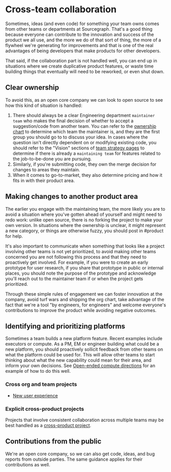 # Cross-team collaboration

Sometimes, ideas (and even code) for something your team owns comes from other teams or departments at Sourcegraph. That's a good thing because everyone can contribute to the innovation and success of the product we all use, and the more we do of that sort of thing, the more of a flywheel we're generating for improvements and that is one of the real advantages of being developers that make products for other developers.

That said, if the collaboration part is not handled well, you can end up in situations where we create duplicative product features, or waste time building things that eventually will need to be reworked, or even shut down.

## Clear ownership

To avoid this, as an open core company we can look to open source to see how this kind of situation is handled:

1. There should always be a clear Engineering department `maintainer team` who makes the final decision of whether to accept a suggestion/code from another team. You can refer to the [ownership chart](../dev/process/engineering_ownership.md) to determine which team the maintainer is, and they are the first group you should go to to discuss your idea. In cases where the question isn't directly dependent on or modifying existing code, you should refer to the "Vision" sections of [team strategy pages](../../../strategy-goals/strategy/index.md#team-strategy-pages) to determine if there is already a `maintaining team` for features related to the job-to-be-done you are pursuing.
2. Similarly, if you're submitting code, they own the merge decision for changes to areas they maintain.
3. When it comes to go-to-market, they also determine pricing and how it fits in with their product area.

## Making changes to another product area

The earlier you engage with the maintaining team, the more likely you are to avoid a situation where you've gotten ahead of yourself and might need to redo work: unlike open source, there is no forking the project to make your own version. In situations where the ownership is unclear, it might represent a new category, or things are otherwise fuzzy, you should post in #product for help.

It's also important to communicate when something that looks like a project involving other teams is not yet prioritized, to avoid making other teams concerned you are not following this process and that they need to proactively get involved. For example, if you were to create an early prototype for user research, if you share that prototype in public or internal places, you should note the purpose of the prototype and acknowledge you'll reach out to the maintainer team if or when the project gets prioritized.

Through these simple rules of engagement we can foster innovation at the company, avoid turf wars and shipping the org chart, take advantage of the fact that we're a tool "by engineers, for engineers" and welcome everyone's contributions to improve the product while avoiding negative outcomes.

## Identifying and prioritizing platforms

Sometimes a team builds a new platform feature. Recent examples include executors or compute. As a PM, EM or engineer building what could be a new platform, you should proactively sollicit feedback from other teams on what the platform could be used for. This will allow other teams to start thinking about what the new capability could mean for their area, and inform your own decisions. See [Open-ended compute directions](https://docs.google.com/document/d/1daJwnJGmOGbekx7wK98cfMcv0lzH-cvuw7pDdIOU3dQ/edit) for an example of how to do this well.

### Cross org and team projects

- [New user experience](new-user-experience.md)

### Explicit cross-product projects

Projects that involve consistent collaboration across multiple teams may be best handled as a [cross-product project](../product/process/prioritize_and_build/cross-product_projects.md).

## Contributions from the public

We're an open core company, so we can also get code, ideas, and bug reports from outside parties. The same guidance applies for their contributions as well.
